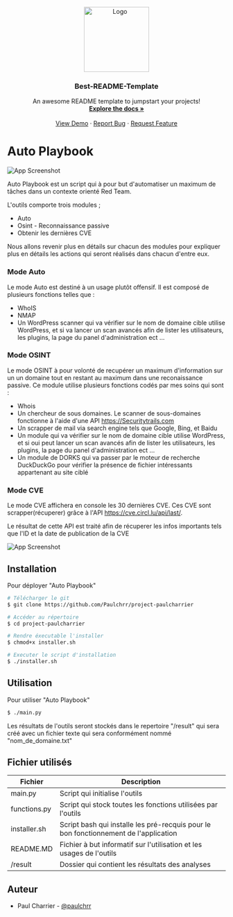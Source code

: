 
<br />
<div align="center">
  <a href="https://github.com/Paulchrr/project-paulcharrier">
    <img src="https://studl.com/assets/uploads/logo_ecoles/420/photo58d909424ebfa1.57301377.png" alt="Logo" width="150" height="150">
  </a>

 
  
  <h3 align="center">Best-README-Template</h3>

  <p align="center">
    An awesome README template to jumpstart your projects!
    <br />
    <a href="https://github.com/othneildrew/Best-README-Template"><strong>Explore the docs »</strong></a>
    <br />
    <br />
    <a href="https://github.com/othneildrew/Best-README-Template">View Demo</a>
    ·
    <a href="https://github.com/othneildrew/Best-README-Template/issues">Report Bug</a>
    ·
    <a href="https://github.com/othneildrew/Best-README-Template/issues">Request Feature</a>
  </p>
</div>





# Auto Playbook

![App Screenshot](https://user-images.githubusercontent.com/100359031/227722134-cdb78a34-8be4-45b3-b5f2-df3671d0249f.png)

Auto Playbook est un script qui à pour but d'automatiser un maximum de tâches dans un contexte orienté Red Team.

L'outils comporte trois modules ;
- Auto
- Osint - Reconnaissance passive
- Obtenir les dernières CVE

Nous allons revenir plus en détails sur chacun des modules pour expliquer plus en détails les actions qui seront réalisés dans chacun d'entre eux.

### Mode Auto

Le mode Auto est destiné à un usage plutôt offensif.
Il est composé de plusieurs fonctions telles que :

- WhoIS
- NMAP
- Un WordPress scanner qui va vérifier sur le nom de domaine cible utilise WordPress, et si va lancer un scan avancés afin de lister les utilisateurs, les plugins, la page du panel d'administration ect ...

### Mode OSINT

Le mode OSINT à pour volonté de recupérer un maximum d'information sur un un domaine tout en restant au maximum dans une reconaissance passive.
Ce module utilise plusieurs fonctions codés par mes soins qui sont :
- Whois
- Un chercheur de sous domaines. Le scanner de sous-domaines fonctionne à l'aide d'une API https://Securitytrails.com
- Un scrapper de mail via search engine tels que Google, Bing, et Baidu
- Un module qui va vérifier sur le nom de domaine cible utilise WordPress, et si oui peut lancer un scan avancés afin de lister les utilisateurs, les plugins, la page du panel d'administration ect ...
- Un module de DORKS qui va passer par le moteur de recherche DuckDuckGo pour vérifier la présence de fichier intéressants appartenant au site ciblé



### Mode CVE

Le mode CVE affichera en console les 30 dernières CVE.
Ces CVE sont scrapper(récuperer) grâce à l'API https://cve.circl.lu/api/last/.

Le résultat de cette API est traité afin de récuperer les infos importants tels que l'ID et la date de publication de la CVE

![App Screenshot](https://user-images.githubusercontent.com/100359031/227724013-f67377ef-24bd-47a4-9d7a-1c8ef2e73a6c.png)
## Installation

Pour déployer "Auto Playbook"

```bash
# Télécharger le git
$ git clone https://github.com/Paulchrr/project-paulcharrier

# Accéder au répertoire
$ cd project-paulcharrier

# Rendre éxecutable l'installer
$ chmod+x installer.sh

# Executer le script d'installation
$ ./installer.sh
```

## Utilisation

Pour utiliser "Auto Playbook"

```bash
$ ./main.py
```

Les résultats de l'outils seront stockés dans le repertoire "/result" qui sera créé avec un fichier texte qui sera conformément nommé "nom_de_domaine.txt"
## Fichier utilisés

| Fichier           | Description                                                              |
| ----------------- | ------------------------------------------------------------------ |
| main.py | Script qui initialise l'outils |
| functions.py| Script qui stock toutes les fonctions utilisées par l'outils|
| installer.sh| Script bash qui installe les pré-recquis pour le bon fonctionnement de l'application |
| README.MD | Fichier à but informatif sur l'utilisation et les usages de l'outils |
| /result | Dossier qui contient les résultats des analyses |



## Auteur

- Paul Charrier - [@paulchrr](https://www.github.com/paulchrr)


